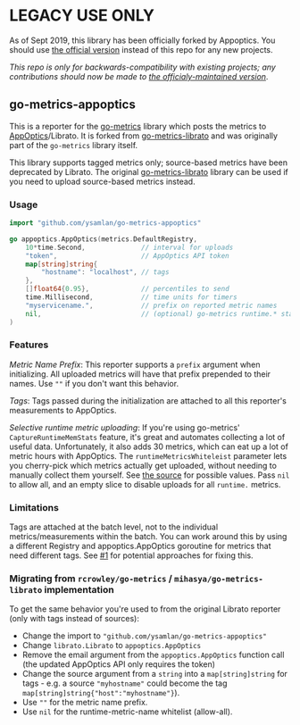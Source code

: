 # LEGACY USE ONLY

As of Sept 2019, this library has been officially forked by Appoptics. You should use [the official version](https://github.com/appoptics/go-metrics-appoptics) instead of this repo for any new projects.

*This repo is only for backwards-compatibility with existing projects; any contributions should now be made to [the officialy-maintained version](https://github.com/appoptics/go-metrics-appoptics)*.

## go-metrics-appoptics

This is a reporter for the [go-metrics](https://github.com/rcrowley/go-metrics)
library which posts the metrics to [AppOptics](https://www.appoptics.com/)/Librato. 
It is forked from [go-metrics-librato](https://github.com/mihasya/go-metrics-librato) and
was originally part of the `go-metrics` library itself.

This library supports tagged metrics only; source-based metrics have been deprecated by Librato.
The original [go-metrics-librato](https://github.com/mihasya/go-metrics-librato) library can be used
if you need to upload source-based metrics instead.

### Usage

```go
import "github.com/ysamlan/go-metrics-appoptics"

go appoptics.AppOptics(metrics.DefaultRegistry,
    10*time.Second,              // interval for uploads
    "token",                     // AppOptics API token
    map[string]string{
        "hostname": "localhost", // tags
    }, 
    []float64{0.95},             // percentiles to send
    time.Millisecond,            // time units for timers
    "myservicename.",            // prefix on reported metric names
    nil,                         // (optional) go-metrics runtime.* stats upload whitelist
)
```

### Features

*Metric Name Prefix*: This reporter supports a `prefix` argument when initializing. All uploaded 
metrics will have that prefix prepended to their names. Use `""` if you don't want this behavior.

*Tags*: Tags passed during the initialization are attached to all this reporter's measurements to
AppOptics.

*Selective runtime metric uploading*: If you're using go-metrics' `CaptureRuntimeMemStats` feature,
it's great and automates collecting a lot of useful data. Unfortunately, it also adds 30 metrics, 
which can eat up a lot of metric hours with AppOptics. The `runtimeMetricsWhiteleist` parameter lets
you cherry-pick which metrics actually get uploaded, without needing to manually collect them 
yourself. See [the source](https://github.com/rcrowley/go-metrics/blob/master/runtime.go) for 
possible values. Pass `nil` to allow all, and an empty slice to disable uploads for all `runtime.` 
metrics.

### Limitations
Tags are attached at the batch level, not to the individual metrics/measurements within
the batch. You can work around this by using a different Registry and appoptics.AppOptics 
goroutine for metrics that need different tags. See 
[#1](https://github.com/ysamlan/go-metrics-appoptics/issues/1) for potential approaches for fixing
this.

### Migrating from `rcrowley/go-metrics` / `mihasya/go-metrics-librato` implementation

To get the same behavior you're used to from the original Librato reporter (only with tags instead
of sources):

* Change the import to `"github.com/ysamlan/go-metrics-appoptics"`
* Change `librato.Librato` to `appoptics.AppOptics`
* Remove the email argument from the `appoptics.AppOptics` function call (the updated AppOptics API
  only requires the token)
* Change the source argument from a `string` into a `map[string]string` for tags - e.g. a source
  `"myhostname"` could become the tag `map[string]string{"host":"myhostname"}`).
* Use `""` for the metric name prefix.
* Use `nil` for the runtime-metric-name whitelist (allow-all).